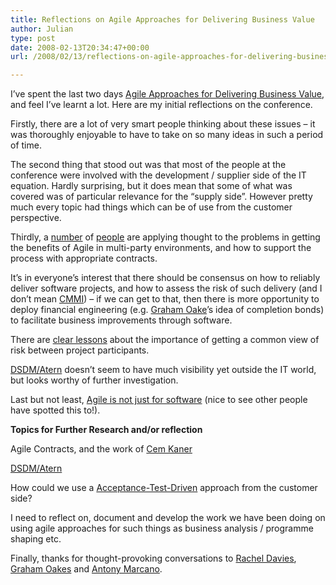 ```yaml
---
title: Reflections on Agile Approaches for Delivering Business Value
author: Julian
type: post
date: 2008-02-13T20:34:47+00:00
url: /2008/02/13/reflections-on-agile-approaches-for-delivering-business-value/

---
```

I’ve spent the last two days [Agile Approaches for Delivering Business Value][1], and feel I’ve learnt a lot. Here are my initial reflections on the conference.

Firstly, there are a lot of very smart people thinking about these issues – it was thoroughly enjoyable to have to take on so many ideas in such a period of time.

The second thing that stood out was that most of the people at the conference were involved with the development / supplier side of the IT equation. Hardly surprising, but it does mean that some of what was covered was of particular relevance for the “supply side”. However pretty much every topic had things which can be of use from the customer perspective.

Thirdly, a [number][2] of [people][3] are applying thought to the problems in getting the benefits of Agile in multi-party environments, and how to support the process with appropriate contracts.

It’s in everyone’s interest that there should be consensus on how to reliably deliver software projects, and how to assess the risk of such delivery (and I don’t mean [CMMI][4]) &#8211; if we can get to that, then there is more opportunity to deploy financial engineering (e.g. [Graham Oake][5]’s idea of completion bonds) to facilitate business improvements through software.

There are [clear lessons][6] about the importance of getting a common view of risk between project participants.

[DSDM/Atern][7] doesn’t seem to have much visibility yet outside the IT world, but looks worthy of further investigation.

Last but not least, [Agile is not just for software][8] (nice to see other people have spotted this to!).

**Topics for Further Research and/or reflection**

Agile Contracts, and the work of [Cem Kaner][9]

[DSDM/Atern][7]

How could we use a [Acceptance-Test-Driven][10] approach from the customer side?

I need to reflect on, document and develop the work we have been doing on using agile approaches for such things as business analysis / programme shaping etc.

Finally, thanks for thought-provoking conversations to [Rachel Davies][11], [Graham Oakes][5] and [Antony Marcano][12].

 [1]: https://www.synesthesia.co.uk/blog/archives/2008/02/12/conference-agile-approaches-for-delivering-business-value/
 [2]: http://duncanpierce.org/
 [3]: http://www.martinitconsulting.com/agile/home.html
 [4]: http://www.sei.cmu.edu/cmmi/
 [5]: http://www.grahamoakes.co.uk/
 [6]: https://www.synesthesia.co.uk/blog/archives/2008/02/12/case-study-delivering-a-public-private-partnership-using-dsdm/
 [7]: http://www.dsdm.org/atern/
 [8]: https://www.synesthesia.co.uk/blog/archives/2008/02/12/case-study-agile-analysis-a-proposition-assessment-case-study/
 [9]: http://www.kaner.com/index.html
 [10]: http://www.testingreflections.com/node/view/6464
 [11]: http://twelve71.typepad.com/rachel/
 [12]: http://www.testingreflections.com/blog/2